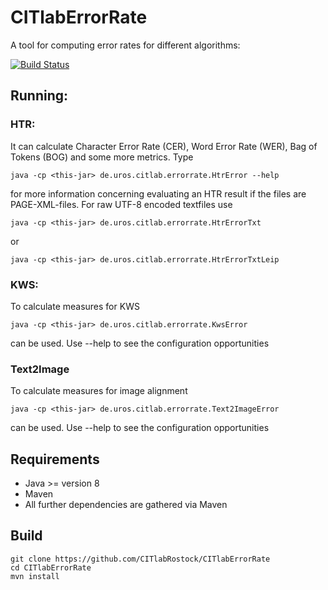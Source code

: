# CITlabErrorRate
A tool for computing error rates for different algorithms:

[![Build Status](http://dbis-halvar.uibk.ac.at/jenkins/buildStatus/icon?job=CITlabErrorRate)](http://dbis-halvar.uibk.ac.at/jenkins/job/CITlabErrorRate)

## Running:

### HTR:
It can calculate Character Error Rate (CER), Word Error Rate (WER),
Bag of Tokens (BOG)
and some more metrics. Type
```
java -cp <this-jar> de.uros.citlab.errorrate.HtrError --help
```
for more information concerning evaluating an HTR result if the files are
PAGE-XML-files. For raw UTF-8 encoded textfiles use
```
java -cp <this-jar> de.uros.citlab.errorrate.HtrErrorTxt
```
or
```
java -cp <this-jar> de.uros.citlab.errorrate.HtrErrorTxtLeip
```

### KWS:

To calculate measures for KWS
```
java -cp <this-jar> de.uros.citlab.errorrate.KwsError
```
can be used. Use --help to see the configuration opportunities

### Text2Image

To calculate measures for image alignment
```
java -cp <this-jar> de.uros.citlab.errorrate.Text2ImageError
```
can be used. Use --help to see the configuration opportunities


## Requirements
- Java >= version 8
- Maven
- All further dependencies are gathered via Maven

## Build
```
git clone https://github.com/CITlabRostock/CITlabErrorRate
cd CITlabErrorRate
mvn install
```